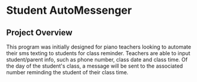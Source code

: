 # Student AutoMessenger

## Project Overview
This program was initially designed for piano teachers looking to automate their sms texting to students for class reminder.
Teachers are able to input student/parent info, such as phone number, class date and class time.
Of the day of the student's class, a message will be sent to the associated number reminding the student of their class 
time.